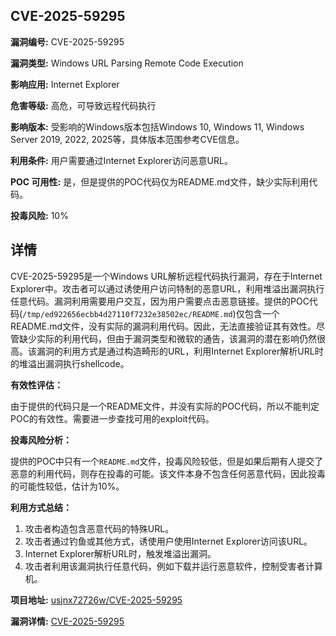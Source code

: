 ## CVE-2025-59295

**漏洞编号:** CVE-2025-59295

**漏洞类型:** Windows URL Parsing Remote Code Execution

**影响应用:** Internet Explorer

**危害等级:** 高危，可导致远程代码执行

**影响版本:** 受影响的Windows版本包括Windows 10, Windows 11, Windows Server 2019, 2022, 2025等，具体版本范围参考CVE信息。

**利用条件:** 用户需要通过Internet Explorer访问恶意URL。

**POC 可用性:** 是，但是提供的POC代码仅为README.md文件，缺少实际利用代码。

**投毒风险:** 10%

## 详情

CVE-2025-59295是一个Windows URL解析远程代码执行漏洞，存在于Internet Explorer中。攻击者可以通过诱使用户访问特制的恶意URL，利用堆溢出漏洞执行任意代码。漏洞利用需要用户交互，因为用户需要点击恶意链接。提供的POC代码(`/tmp/ed922656ecbb4d27110f7232e38502ec/README.md`)仅包含一个README.md文件，没有实际的漏洞利用代码。因此，无法直接验证其有效性。尽管缺少实际的利用代码，但由于漏洞类型和微软的通告，该漏洞的潜在影响仍然很高。该漏洞的利用方式是通过构造畸形的URL，利用Internet Explorer解析URL时的堆溢出漏洞执行shellcode。

**有效性评估：**

由于提供的代码只是一个README文件，并没有实际的POC代码，所以不能判定POC的有效性。需要进一步查找可用的exploit代码。

**投毒风险分析：**

提供的POC中只有一个`README.md`文件，投毒风险较低，但是如果后期有人提交了恶意的利用代码，则存在投毒的可能。该文件本身不包含任何恶意代码，因此投毒的可能性较低，估计为10%。

**利用方式总结：**

1.  攻击者构造包含恶意代码的特殊URL。
2.  攻击者通过钓鱼或其他方式，诱使用户使用Internet Explorer访问该URL。
3.  Internet Explorer解析URL时，触发堆溢出漏洞。
4.  攻击者利用该漏洞执行任意代码，例如下载并运行恶意软件，控制受害者计算机。

**项目地址:** [usjnx72726w/CVE-2025-59295](https://github.com/usjnx72726w/CVE-2025-59295)

**漏洞详情:** [CVE-2025-59295](https://nvd.nist.gov/vuln/detail/CVE-2025-59295)
